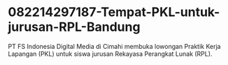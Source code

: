 # 082214297187-Tempat-PKL-untuk-jurusan-RPL-Bandung
PT FS Indonesia Digital Media di Cimahi membuka lowongan Praktik Kerja Lapangan (PKL) untuk siswa jurusan Rekayasa Perangkat Lunak (RPL). 
